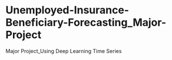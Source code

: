 # Unemployed-Insurance-Beneficiary-Forecasting_Major-Project
Major Project_Using Deep Learning Time Series 
